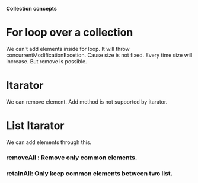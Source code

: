 **Collection concepts**

# For loop over a collection

We can't add elements inside for loop. It will throw concurrentModificationExcetion. Cause size is not fixed. Every time size will increase. But remove is possible.

# Itarator

We can remove element. Add method is not supported by itarator.

# List Itarator

We can add elements through this.

### removeAll : Remove only common elements.

### retainAll: Only keep common elements between two list.
